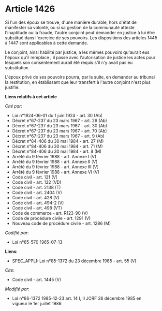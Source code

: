 # Article 1426

Si l'un des époux se trouve, d'une manière durable, hors d'état de manifester sa volonté, ou si sa gestion de la communauté
atteste l'inaptitude ou la fraude, l'autre conjoint peut demander en justice à lui être substitué dans l'exercice de ses
pouvoirs. Les dispositions des articles 1445 à 1447 sont applicables à cette demande. 

Le conjoint, ainsi habilité par justice, a les mêmes pouvoirs qu'aurait eus l'époux qu'il remplace ; il passe avec
l'autorisation de justice les actes pour lesquels son consentement aurait été requis s'il n'y avait pas eu substitution. 

L'époux privé de ses pouvoirs pourra, par la suite, en demander au tribunal la restitution, en établissant que leur transfert
à l'autre conjoint n'est plus justifié.

**Liens relatifs à cet article**

_Cité par_:

  - Loi n°1924-06-01 du 1 juin 1924 - art. 30 (Ab)
  - Décret n°67-237 du 23 mars 1967 - art. 29 (Ab)
  - Décret n°67-237 du 23 mars 1967 - art. 30 (Ab)
  - Décret n°67-237 du 23 mars 1967 - art. 70 (Ab)
  - Décret n°67-237 du 23 mars 1967 - art. 9 (Ab)
  - Décret n°84-406 du 30 mai 1984 - art. 27 (M)
  - Décret n°84-406 du 30 mai 1984 - art. 71 (M)
  - Décret n°84-406 du 30 mai 1984 - art. 8 (M)
  - Arrêté du 9 février 1988 - art. Annexe I (V)
  - Arrêté du 9 février 1988 - art. Annexe II (V)
  - Arrêté du 9 février 1988 - art. Annexe III (V)
  - Arrêté du 9 février 1988 - art. Annexe VI (V)
  - Code civil - art. 121 (V)
  - Code civil - art. 122 (VD)
  - Code civil - art. 2138 (T)
  - Code civil - art. 2404 (V)
  - Code civil - art. 428 (V)
  - Code civil - art. 494-2 (V)
  - Code civil - art. 498 (VT)
  - Code de commerce - art. R123-90 (V)
  - Code de procédure civile - art. 1291 (V)
  - Nouveau code de procédure civile - art. 1286 (M)

_Codifié par_:

  - Loi n°65-570 1965-07-13

**Liens**:

  - SPEC_APPLI: Loi n°85-1372 du 23 décembre 1985 - art. 55 (V)

_Cite_:

  - Code civil - art. 1445 (V)

_Modifié par_:

  - Loi n°86-1372 1985-12-23 art. 14 I, II JORF 26 décembre 1985 en vigueur le 1er juillet 1986

